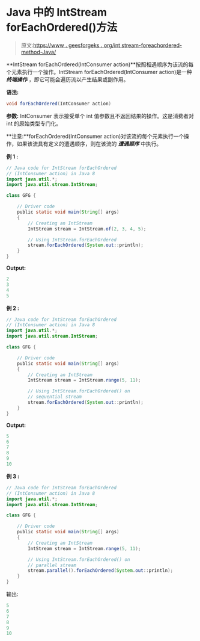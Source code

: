 # Java 中的 IntStream forEachOrdered()方法

> 原文:[https://www . geesforgeks . org/int stream-foreachordered-method-Java/](https://www.geeksforgeeks.org/intstream-foreachordered-method-java/)

**IntStream forEachOrdered(IntConsumer action)**按照相遇顺序为该流的每个元素执行一个操作。IntStream forEachOrdered(IntConsumer action)是一种 ***终端操作*** ，即它可能会遍历流以产生结果或副作用。

**语法:**

```java
void forEachOrdered(IntConsumer action)

```

**参数:** IntConsumer 表示接受单个 int 值参数且不返回结果的操作。这是消费者对 int 的原始类型专门化。

**注意:**forEachOrdered(IntConsumer action)对该流的每个元素执行一个操作，如果该流具有定义的遭遇顺序，则在该流的 ***遭遇顺序*** 中执行。

**例 1 :**

```java
// Java code for IntStream forEachOrdered
// (IntConsumer action) in Java 8
import java.util.*;
import java.util.stream.IntStream;

class GFG {

    // Driver code
    public static void main(String[] args)
    {
        // Creating an IntStream
        IntStream stream = IntStream.of(2, 3, 4, 5);

        // Using IntStream.forEachOrdered
        stream.forEachOrdered(System.out::println);
    }
}
```

**Output:**

```java
2
3
4
5

```

**例 2 :**

```java
// Java code for IntStream forEachOrdered
// (IntConsumer action) in Java 8
import java.util.*;
import java.util.stream.IntStream;

class GFG {

    // Driver code
    public static void main(String[] args)
    {
        // Creating an IntStream
        IntStream stream = IntStream.range(5, 11);

        // Using IntStream.forEachOrdered() on
        // sequential stream
        stream.forEachOrdered(System.out::println);
    }
}
```

**Output:**

```java
5
6
7
8
9
10

```

**例 3 :**

```java
// Java code for IntStream forEachOrdered
// (IntConsumer action) in Java 8
import java.util.*;
import java.util.stream.IntStream;

class GFG {

    // Driver code
    public static void main(String[] args)
    {
        // Creating an IntStream
        IntStream stream = IntStream.range(5, 11);

        // Using IntStream.forEachOrdered() on
        // parallel stream
        stream.parallel().forEachOrdered(System.out::println);
    }
}
```

输出:

```java
5
6
7
8
9
10

```